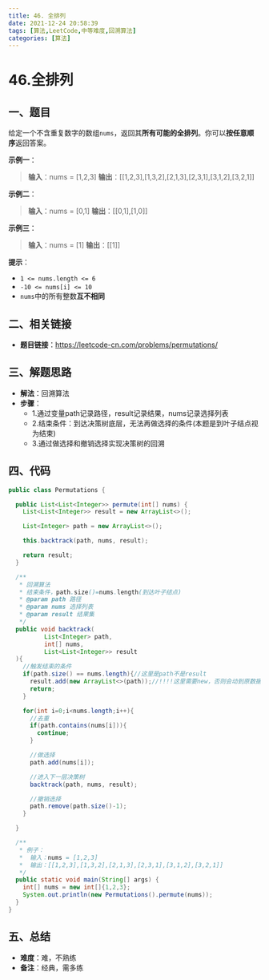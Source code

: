 ```yaml
---
title: 46. 全排列
date: 2021-12-24 20:58:39
tags: [算法,LeetCode,中等难度,回溯算法]
categories: [算法]
---
```


# 46.全排列
## 一、题目
给定一个不含重复数字的数组`nums`，返回其**所有可能的全排列**。你可以**按任意顺序**返回答案。

**示例一**：
>**输入**：nums = [1,2,3]
>**输出**：[[1,2,3],[1,3,2],[2,1,3],[2,3,1],[3,1,2],[3,2,1]]

**示例二**：
>**输入**：nums = [0,1]
>**输出**：[[0,1],[1,0]]

**示例三**：
>**输入**：nums = [1]
>**输出**：[[1]]

**提示**：
* `1 <= nums.length <= 6`
* `-10 <= nums[i] <= 10`
* `nums`中的所有整数**互不相同**

## 二、相关链接
* **题目链接**：https://leetcode-cn.com/problems/permutations/

## 三、解题思路
* **解法**：回溯算法
* **步骤**：
    * 1.通过变量path记录路径，result记录结果，nums记录选择列表
    * 2.结束条件：到达决策树底层，无法再做选择的条件(本题是到叶子结点视为结束)
    * 3.通过做选择和撤销选择实现决策树的回溯

## 四、代码
```java
public class Permutations {

  public List<List<Integer>> permute(int[] nums) {
    List<List<Integer>> result = new ArrayList<>();

    List<Integer> path = new ArrayList<>();

    this.backtrack(path, nums, result);

    return result;
  }

  /**
   * 回溯算法
   * 结束条件，path.size()=nums.length(到达叶子结点)
   * @param path 路径
   * @param nums 选择列表
   * @param result 结果集
   */
  public void backtrack(
          List<Integer> path,
          int[] nums,
          List<List<Integer>> result
  ){
    //触发结束的条件
    if(path.size() == nums.length){//这里是path不是result
      result.add(new ArrayList<>(path));//!!!!这里需要new，否则会动到原数据
      return;
    }

    for(int i=0;i<nums.length;i++){
      //去重
      if(path.contains(nums[i])){
        continue;
      }

      //做选择
      path.add(nums[i]);

      //进入下一层决策树
      backtrack(path, nums, result);

      //撤销选择
      path.remove(path.size()-1);
    }

  }

  /**
   * 例子：
   *  输入：nums = [1,2,3]
   *  输出：[[1,2,3],[1,3,2],[2,1,3],[2,3,1],[3,1,2],[3,2,1]]
   */
  public static void main(String[] args) {
    int[] nums = new int[]{1,2,3};
    System.out.println(new Permutations().permute(nums));
  }
}
```

## 五、总结
* **难度**：难，不熟练
* **备注**：经典，需多练
